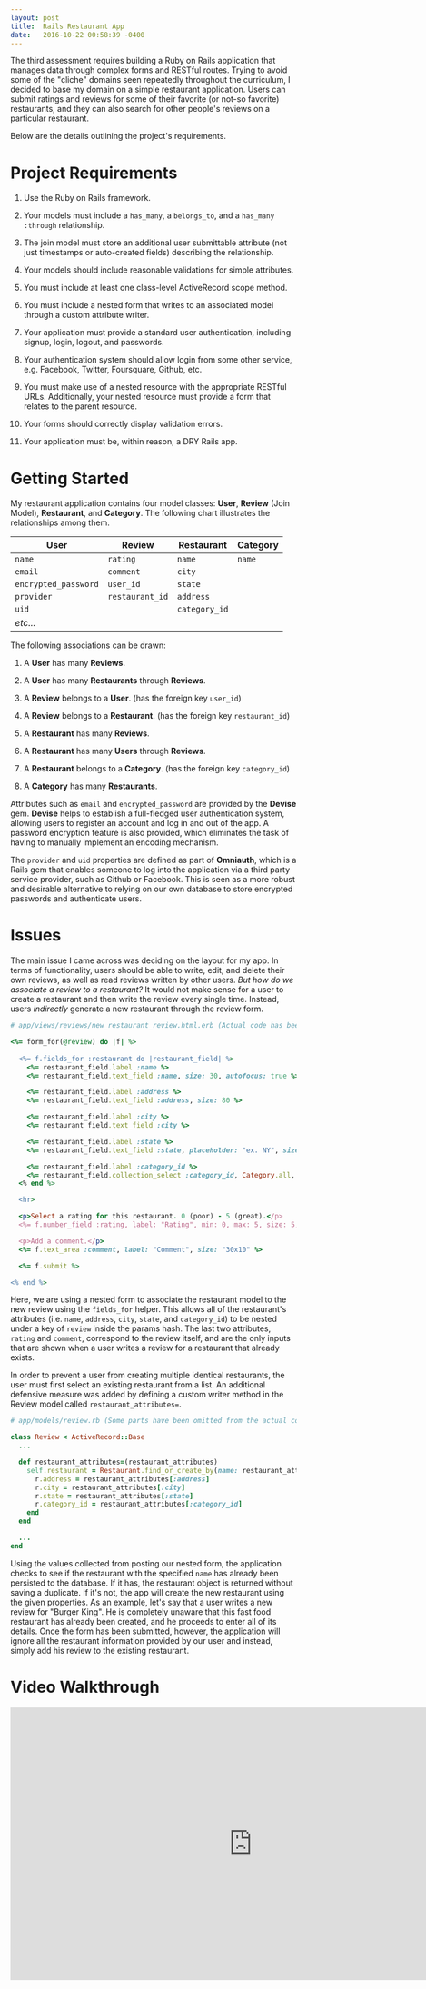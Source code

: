 ```yaml
---
layout: post
title:  Rails Restaurant App
date:   2016-10-22 00:58:39 -0400
---
```


The third assessment requires building a Ruby on Rails application that manages data through complex forms and RESTful routes. Trying to avoid some of the "cliche" domains seen repeatedly throughout the curriculum, I decided to base my domain on a simple restaurant application. Users can submit ratings and reviews for some of their favorite (or not-so favorite) restaurants, and they can also search for other people's reviews on a particular restaurant.

Below are the details outlining the project's requirements.

# Project Requirements
  1. Use the Ruby on Rails framework.

  2. Your models must include a `has_many`, a `belongs_to`, and a `has_many :through` relationship.

  3. The join model must store an additional user submittable attribute (not just timestamps or auto-created fields) describing the relationship.

  4. Your models should include reasonable validations for simple attributes.

  5. You must include at least one class-level ActiveRecord scope method.

  6. You must include a nested form that writes to an associated model through a custom attribute writer.

  7. Your application must provide a standard user authentication, including signup, login, logout, and passwords.

  8. Your authentication system should allow login from some other service, e.g. Facebook, Twitter, Foursquare, Github, etc.

  9. You must make use of a nested resource with the appropriate RESTful URLs. Additionally, your nested resource must provide a form that relates to the parent resource.

  10. Your forms should correctly display validation errors.

  11. Your application must be, within reason, a DRY Rails app.

# Getting Started
My restaurant application contains four model classes: **User**, **Review** (Join Model), **Restaurant**, and **Category**. The following chart illustrates the relationships among them. 

| **User**             | **Review**      | **Restaurant** | **Category** | 
| -------------------- | --------------- | -------------- | ------------ |
| `name`               | `rating`        | `name`         | `name`       |
| `email`              | `comment`       | `city`         |              |
| `encrypted_password` | `user_id`       | `state`        |              |
| `provider`           | `restaurant_id` | `address`      |              |
| `uid`                |                 | `category_id`  |              |
| *etc...*             |                 |                |              |

The following associations can be drawn:

  1. A **User** has many **Reviews**.

  2. A **User** has many **Restaurants** through **Reviews**.

  3. A **Review** belongs to a **User**. (has the foreign key `user_id`)

  4. A **Review** belongs to a **Restaurant**. (has the foreign key `restaurant_id`)

  5. A **Restaurant** has many **Reviews**.

  6. A **Restaurant** has many **Users** through **Reviews**.

  7. A **Restaurant** belongs to a **Category**. (has the foreign key `category_id`)

  8. A **Category** has many **Restaurants**. 

Attributes such as `email` and `encrypted_password` are provided by the **Devise** gem. **Devise** helps to establish a full-fledged user authentication system, allowing users to register an account and log in and out of the app. A password encryption feature is also provided, which eliminates the task of having to manually implement an encoding mechanism.

The `provider` and `uid` properties are defined as part of **Omniauth**, which is a Rails gem that enables someone to log into the application via a third party service provider, such as Github or Facebook. This is seen as a more robust and desirable alternative to relying on our own database to store encrypted passwords and authenticate users.

# Issues
The main issue I came across was deciding on the layout for my app. In terms of functionality, users should be able to write, edit, and delete their own reviews, as well as read reviews written by other users. *But how do we associate a review to a restaurant?* It would not make sense for a user to create a restaurant and then write the review every single time. Instead, users *indirectly* generate a new restaurant through the review form.

```ruby
# app/views/reviews/new_restaurant_review.html.erb (Actual code has been refactored using partials)

<%= form_for(@review) do |f| %>
  
  <%= f.fields_for :restaurant do |restaurant_field| %>
    <%= restaurant_field.label :name %>
    <%= restaurant_field.text_field :name, size: 30, autofocus: true %>

    <%= restaurant_field.label :address %>
    <%= restaurant_field.text_field :address, size: 80 %>

    <%= restaurant_field.label :city %>
    <%= restaurant_field.text_field :city %>

    <%= restaurant_field.label :state %>
    <%= restaurant_field.text_field :state, placeholder: "ex. NY", size: 5 %>

    <%= restaurant_field.label :category_id %>
    <%= restaurant_field.collection_select :category_id, Category.all, :id, :name, prompt: true %>
  <% end %>

  <hr>

  <p>Select a rating for this restaurant. 0 (poor) - 5 (great).</p>
  <%= f.number_field :rating, label: "Rating", min: 0, max: 5, size: 5, autofocus: true %>

  <p>Add a comment.</p>
  <%= f.text_area :comment, label: "Comment", size: "30x10" %>

  <%= f.submit %>

<% end %>
```

Here, we are using a nested form to associate the restaurant model to the new review using the `fields_for` helper. This allows all of the restaurant's attributes (i.e. `name`, `address`, `city`, `state`, and `category_id`) to be nested under a key of `review` inside the params hash. The last two attributes, `rating` and `comment`, correspond to the review itself, and are the only inputs that are shown when a user writes a review for a restaurant that already exists.

In order to prevent a user from creating multiple identical restaurants, the user must first select an existing restaurant from a list. An additional defensive measure was added by defining a custom writer method in the Review model called `restaurant_attributes=`.

```ruby
# app/models/review.rb (Some parts have been omitted from the actual code.)

class Review < ActiveRecord::Base
  ...

  def restaurant_attributes=(restaurant_attributes)
    self.restaurant = Restaurant.find_or_create_by(name: restaurant_attributes[:name]) do |r|
      r.address = restaurant_attributes[:address]
      r.city = restaurant_attributes[:city]
      r.state = restaurant_attributes[:state]
      r.category_id = restaurant_attributes[:category_id]
    end
  end

  ...
end
```

Using the values collected from posting our nested form, the application checks to see if the restaurant with the specified `name` has already been persisted to the database. If it has, the restaurant object is returned without saving a duplicate. If it's not, the app will create the new restaurant using the given properties. As an example, let's say that a user writes a new review for "Burger King". He is completely unaware that this fast food restaurant has already been created, and he proceeds to enter all of its details. Once the form has been submitted, however, the application will ignore all the restaurant information provided by our user and instead, simply add his review to the existing restaurant.

# Video Walkthrough

<iframe width="850" height="480" src="https://www.youtube.com/watch?v=U_CO_DXH2bQ" frameborder="0" allowfullscreen="allowfullscreen">&nbsp;</iframe>